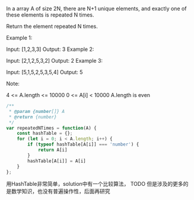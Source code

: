 In a array A of size 2N, there are N+1 unique elements, and exactly one of these elements is repeated N times.

Return the element repeated N times.



Example 1:

Input: [1,2,3,3]
Output: 3
Example 2:

Input: [2,1,2,5,3,2]
Output: 2
Example 3:

Input: [5,1,5,2,5,3,5,4]
Output: 5


Note:

4 <= A.length <= 10000
0 <= A[i] < 10000
A.length is even

```js
/**
 * @param {number[]} A
 * @return {number}
 */
var repeatedNTimes = function(A) {
    const hashTable = {};
    for (let i = 0; i < A.length; i++) {
        if (typeof hashTable[A[i]] === 'number') {
            return A[i]
        }
        hashTable[A[i]] = A[i]
    }
};

```
用HashTable非常简单，solution中有一个比较算法，
TODO 但是涉及的更多的是数学知识，也没有普遍操作性，后面再研究